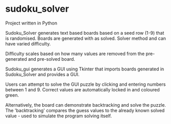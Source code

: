 # sudoku_solver
Project written in Python

Sudoku_Solver generates text based boards based on a seed row (1-9) that is randomised. Boards are generated with as solved. Solver method and can have varied difficulty.

Difficulty scales based on how many values are removed from the pre-generated and pre-solved board.

Sudoku_gui generates a GUI using Tkinter that imports boards generated in Sudoku_Solver and provides a GUI.

Users can attempt to solve the GUI puzzle by clicking and entering numbers between 1 and 9. Correct values are automatically locked in and coloured green.

Alternatively, the board can demonstrate backtracking and solve the puzzle. The 'backtracking' compares the guess values to the already known solved value - used to simulate the program solving itself.
